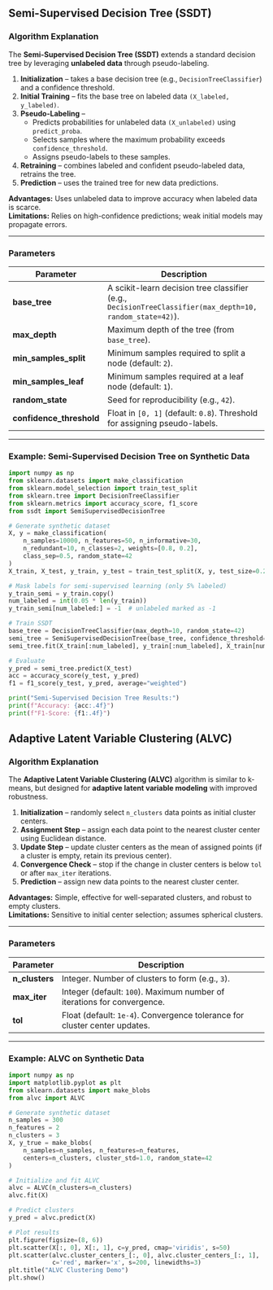 ## Semi-Supervised Decision Tree (SSDT)

### Algorithm Explanation
The **Semi-Supervised Decision Tree (SSDT)** extends a standard decision tree by leveraging **unlabeled data** through pseudo-labeling.

1. **Initialization** – takes a base decision tree (e.g., `DecisionTreeClassifier`) and a confidence threshold.  
2. **Initial Training** – fits the base tree on labeled data `(X_labeled, y_labeled)`.  
3. **Pseudo-Labeling** –  
   - Predicts probabilities for unlabeled data `(X_unlabeled)` using `predict_proba`.  
   - Selects samples where the maximum probability exceeds `confidence_threshold`.  
   - Assigns pseudo-labels to these samples.  
4. **Retraining** – combines labeled and confident pseudo-labeled data, retrains the tree.  
5. **Prediction** – uses the trained tree for new data predictions.  

**Advantages:** Uses unlabeled data to improve accuracy when labeled data is scarce.  
**Limitations:** Relies on high-confidence predictions; weak initial models may propagate errors.

---

### Parameters
| Parameter | Description |
|-----------|-------------|
| **base_tree** | A scikit-learn decision tree classifier (e.g., `DecisionTreeClassifier(max_depth=10, random_state=42)`). |
| **max_depth** | Maximum depth of the tree (from `base_tree`). |
| **min_samples_split** | Minimum samples required to split a node (default: `2`). |
| **min_samples_leaf** | Minimum samples required at a leaf node (default: `1`). |
| **random_state** | Seed for reproducibility (e.g., `42`). |
| **confidence_threshold** | Float in `[0, 1]` (default: `0.8`). Threshold for assigning pseudo-labels. |

---

### Example: Semi-Supervised Decision Tree on Synthetic Data
```python
import numpy as np
from sklearn.datasets import make_classification
from sklearn.model_selection import train_test_split
from sklearn.tree import DecisionTreeClassifier
from sklearn.metrics import accuracy_score, f1_score
from ssdt import SemiSupervisedDecisionTree

# Generate synthetic dataset
X, y = make_classification(
    n_samples=10000, n_features=50, n_informative=30, 
    n_redundant=10, n_classes=2, weights=[0.8, 0.2], 
    class_sep=0.5, random_state=42
)
X_train, X_test, y_train, y_test = train_test_split(X, y, test_size=0.2, random_state=42)

# Mask labels for semi-supervised learning (only 5% labeled)
y_train_semi = y_train.copy()
num_labeled = int(0.05 * len(y_train))
y_train_semi[num_labeled:] = -1  # unlabeled marked as -1

# Train SSDT
base_tree = DecisionTreeClassifier(max_depth=10, random_state=42)
semi_tree = SemiSupervisedDecisionTree(base_tree, confidence_threshold=0.8)
semi_tree.fit(X_train[:num_labeled], y_train[:num_labeled], X_train[num_labeled:])

# Evaluate
y_pred = semi_tree.predict(X_test)
acc = accuracy_score(y_test, y_pred)
f1 = f1_score(y_test, y_pred, average="weighted")

print("Semi-Supervised Decision Tree Results:")
print(f"Accuracy: {acc:.4f}")
print(f"F1-Score: {f1:.4f}")
```

## Adaptive Latent Variable Clustering (ALVC)

### Algorithm Explanation
The **Adaptive Latent Variable Clustering (ALVC)** algorithm is similar to k-means, but designed for **adaptive latent variable modeling** with improved robustness.

1. **Initialization** – randomly select `n_clusters` data points as initial cluster centers.  
2. **Assignment Step** – assign each data point to the nearest cluster center using Euclidean distance.  
3. **Update Step** – update cluster centers as the mean of assigned points (if a cluster is empty, retain its previous center).  
4. **Convergence Check** – stop if the change in cluster centers is below `tol` or after `max_iter` iterations.  
5. **Prediction** – assign new data points to the nearest cluster center.  

**Advantages:** Simple, effective for well-separated clusters, and robust to empty clusters.  
**Limitations:** Sensitive to initial center selection; assumes spherical clusters.

---

### Parameters
| Parameter | Description |
|-----------|-------------|
| **n_clusters** | Integer. Number of clusters to form (e.g., `3`). |
| **max_iter** | Integer (default: `100`). Maximum number of iterations for convergence. |
| **tol** | Float (default: `1e-4`). Convergence tolerance for cluster center updates. |

---

### Example: ALVC on Synthetic Data
```python
import numpy as np
import matplotlib.pyplot as plt
from sklearn.datasets import make_blobs
from alvc import ALVC

# Generate synthetic dataset
n_samples = 300
n_features = 2
n_clusters = 3
X, y_true = make_blobs(
    n_samples=n_samples, n_features=n_features, 
    centers=n_clusters, cluster_std=1.0, random_state=42
)

# Initialize and fit ALVC
alvc = ALVC(n_clusters=n_clusters)
alvc.fit(X)

# Predict clusters
y_pred = alvc.predict(X)

# Plot results
plt.figure(figsize=(8, 6))
plt.scatter(X[:, 0], X[:, 1], c=y_pred, cmap='viridis', s=50)
plt.scatter(alvc.cluster_centers_[:, 0], alvc.cluster_centers_[:, 1], 
            c='red', marker='x', s=200, linewidths=3)
plt.title("ALVC Clustering Demo")
plt.show()
```
